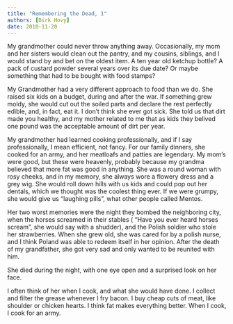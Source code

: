```yaml
---
title: "Remembering the Dead, 1"
authors: [Dirk Hovy]
date: 2010-11-20
---
```


My grandmother could never throw anything away. Occasionally, my mom and her sisters would clean out the pantry, and my cousins, siblings, and I would stand by and bet on the oldest item. A ten year old ketchup bottle? A pack of custard powder several years over its due date? Or maybe something that had to be bought with food stamps?

My Grandmother had a very different approach to food than we do. She raised six kids on a budget, during and after the war. If something grew moldy, she would cut out the soiled parts and declare the rest perfectly edible, and, in fact, eat it. I don’t think she ever got sick. She told us that dirt made you healthy, and my mother related to me that as kids they belived one pound was the acceptable amount of dirt per year.

My grandmother had learned cooking professionally, and if I say professionally, I mean efficient, not fancy. For our family dinners, she cooked for an army, and her meatloafs and patties are legendary. My mom’s were good, but these were heavenly, probably because my grandma believed that more fat was good in anything. She was a round woman with rosy cheeks, and in my memory, she always wore a flowery dress and a grey wig. She would roll down hills with us kids and could pop out her dentals, which we thought was the coolest thing ever. If we were grumpy, she would give us  “laughing pills”, what other people called Mentos.

Her two worst memories were the night they bombed the neighboring city, when the horses screamed in their stables ( “Have you ever heard horses scream”, she would say with a shudder), and the Polish soldier who stole her strawberries. When she grew old, she was cared for by a polish nurse, and I think Poland was able to redeem itself in her opinion. After the death of my grandfather, she got very sad and only wanted to be reunited with him.

She died during the night, with one eye open and a surprised look on her face.

I often think of her when I cook, and what she would have done. I collect and filter the grease whenever I fry bacon. I buy cheap cuts of meat, like shoulder or chicken hearts. I think fat makes everything better. When I cook, I cook for an army.
